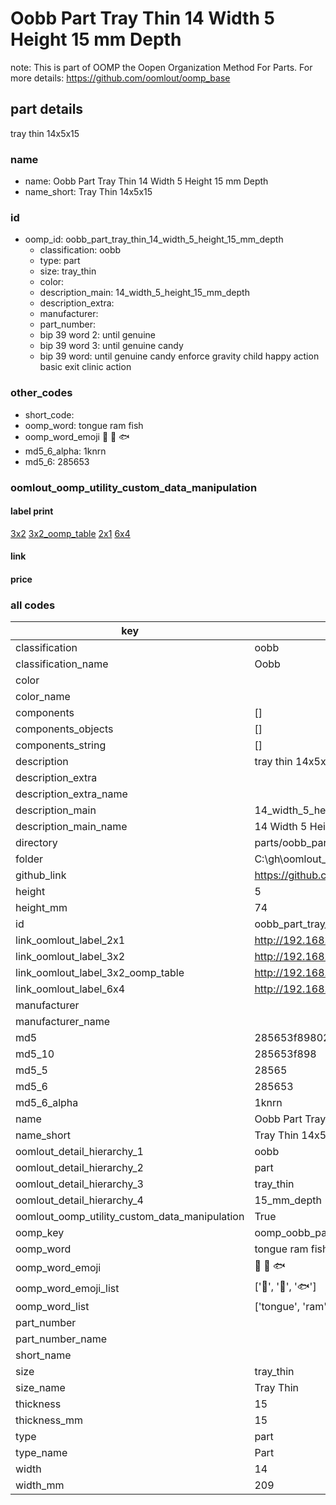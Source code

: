 # Oobb Part Tray Thin 14 Width 5 Height 15 mm Depth  

note: This is part of OOMP the Oopen Organization Method For Parts. For more details: https://github.com/oomlout/oomp_base

##  part details
  



tray thin 14x5x15



### name
* name: Oobb Part Tray Thin 14 Width 5 Height 15 mm Depth
* name_short: Tray Thin 14x5x15 
### id
* oomp_id: oobb_part_tray_thin_14_width_5_height_15_mm_depth
  * classification: oobb
  * type: part
  * size: tray_thin
  * color: 
  * description_main: 14_width_5_height_15_mm_depth
  * description_extra: 
  * manufacturer: 
  * part_number: 
  * bip 39 word 2: until genuine
  * bip 39 word 3: until genuine candy
  * bip 39 word: until genuine candy enforce gravity child happy action basic exit clinic action

### other_codes
* short_code: 
* oomp_word: tongue ram fish
* oomp_word_emoji :tongue: :ram: :fish:
* md5_6_alpha: 1knrn
* md5_6: 285653






### oomlout_oomp_utility_custom_data_manipulation
#### label print
[3x2](http://192.168.1.245:1112/?label=oomp%201knrn)
[3x2_oomp_table](http://192.168.1.108:1112/?label=oomp%201knrn)
[2x1](http://192.168.1.242:1112/?label=oomp%201knrn)
[6x4](http://192.168.1.55:1112/?label=oomp%201knrn)    

#### link

                              

#### price







### all codes 
| key | value |  
| --- | --- |  
| classification | oobb |  
| classification_name | Oobb |  
| color |  |  
| color_name |  |  
| components | [] |  
| components_objects | [] |  
| components_string | [] |  
| description | tray thin 14x5x15 |  
| description_extra |  |  
| description_extra_name |  |  
| description_main | 14_width_5_height_15_mm_depth |  
| description_main_name | 14 Width 5 Height 15 mm Depth |  
| directory | parts/oobb_part_tray_thin_14_width_5_height_15_mm_depth |  
| folder | C:\gh\oomlout_oobb_version_4_generated_parts\parts\oobb_part_tray_thin_14_width_5_height_15_mm_depth |  
| github_link | https://github.com/oomlout/oomlout_oomp_part_src/tree/main/parts/oobb_part_tray_thin_14_width_5_height_15_mm_depth |  
| height | 5 |  
| height_mm | 74 |  
| id | oobb_part_tray_thin_14_width_5_height_15_mm_depth |  
| link_oomlout_label_2x1 | http://192.168.1.242:1112/?label=oomp%201knrn |  
| link_oomlout_label_3x2 | http://192.168.1.245:1112/?label=oomp%201knrn |  
| link_oomlout_label_3x2_oomp_table | http://192.168.1.108:1112/?label=oomp%201knrn |  
| link_oomlout_label_6x4 | http://192.168.1.55:1112/?label=oomp%201knrn |  
| manufacturer |  |  
| manufacturer_name |  |  
| md5 | 285653f898028d1c9fb304a242985771 |  
| md5_10 | 285653f898 |  
| md5_5 | 28565 |  
| md5_6 | 285653 |  
| md5_6_alpha | 1knrn |  
| name | Oobb Part Tray Thin 14 Width 5 Height 15 mm Depth |  
| name_short | Tray Thin 14x5x15  |  
| oomlout_detail_hierarchy_1 | oobb |  
| oomlout_detail_hierarchy_2 | part |  
| oomlout_detail_hierarchy_3 | tray_thin |  
| oomlout_detail_hierarchy_4 | 15_mm_depth |  
| oomlout_oomp_utility_custom_data_manipulation | True |  
| oomp_key | oomp_oobb_part_tray_thin_14_width_5_height_15_mm_depth |  
| oomp_word | tongue ram fish |  
| oomp_word_emoji | :tongue: :ram: :fish: |  
| oomp_word_emoji_list | [':tongue:', ':ram:', ':fish:'] |  
| oomp_word_list | ['tongue', 'ram', 'fish'] |  
| part_number |  |  
| part_number_name |  |  
| short_name |  |  
| size | tray_thin |  
| size_name | Tray Thin |  
| thickness | 15 |  
| thickness_mm | 15 |  
| type | part |  
| type_name | Part |  
| width | 14 |  
| width_mm | 209 |  
